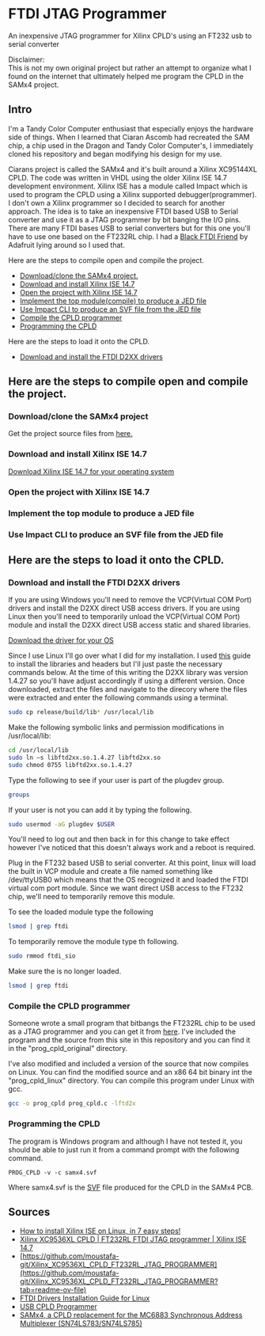 # FTDI JTAG Programmer
An inexpensive JTAG programmer for Xilinx CPLD's using an FT232 usb to serial converter

Disclaimer:<br>
This is not my own original project but rather an attempt to organize what I found on the internet that ultimately helped me program the CPLD in the SAMx4 project.


## Intro
I'm a Tandy Color Computer enthusiast that especially enjoys the hardware side of things. 
When I learned that Ciaran Ascomb had recreated the SAM chip, a chip used in the Dragon and Tandy Color Computer's,
I immediately cloned his repository and began modifying his design for my use.

Ciarans project is called the SAMx4 and it's built around a Xilinx XC95144XL CPLD. The code was written in VHDL using the older Xilinx ISE 14.7 development environment.
Xilinx ISE has a module called Impact which is used to  program the CPLD using a Xilinx supported debugger(programmer). I don't own a Xilinx programmer so I decided to search for another approach.
The idea is to take an inexpensive FTDI based USB to Serial converter and use it as a JTAG programmer by bit banging the I/O pins.
There are many FTDI bases USB to serial converters but for this one you'll have to use one based on the FT232RL chip. I had a [Black FTDI Friend](https://learn.adafruit.com/ftdi-friend/overview) by Adafruit lying around so I used that.


Here are the steps to compile open and compile the project.

- [Download/clone the SAMx4 project.](#Downloadclone-the-SAMx4-project)
- [Download and install Xilinx ISE 14.7](#Download-and-install-Xilinx-ISE-147)
- [Open the project with Xilinx ISE 14.7](#Open-the-project-with-Xilinx-ISE-147)
- [Implement the top module(compile) to produce a JED file](#Implement-the-top-module-to-produce-a-JED-file)
- [Use Impact CLI to produce an SVF file from the JED file](#Use-Impact-CLI-to-produce-an-SVF-file-from-the-JED-file)
- [Compile the CPLD programmer](#Compile-the-CPLD-programmer)
- [Programming the CPLD](#Programming-the-CPLD)


Here are the steps to load it onto the CPLD.
- [Download and install the FTDI D2XX drivers](#Download-and-install-the-FTDI-D2XX-drivers)


## Here are the steps to compile open and compile the project.

  ### Download/clone the SAMx4 project
  Get the project source files from [here.](https://www.6809.org.uk/dragon/samx4/)
  ### Download and install Xilinx ISE 14.7
  [Download Xilinx ISE 14.7 for your operating system](https://www.xilinx.com/downloadNav/vivado-design-tools/archive-ise.html)
  ### Open the project with Xilinx ISE 14.7
  ### Implement the top module to produce a JED file
  ### Use Impact CLI to produce an SVF file from the JED file
  
  ## Here are the steps to load it onto the CPLD.
  ### Download and install the FTDI D2XX drivers
  
  If you are using Windows you'll need to remove the VCP(Virtual COM Port) drivers and install the D2XX direct USB access drivers.
  If you are using Linux then you'll need to temporarily unload the VCP(Virtual COM Port) module and install the D2XX direct USB access static and shared libraries.
  
  [Download the driver for your OS](https://ftdichip.com/drivers/d2xx-drivers/)

  Since I use Linux I'll go over what I did for my installation.
  I used [this](https://ftdichip.com/Support/Documents/AppNotes/AN_220_FTDI_Drivers_Installation_Guide_for_Linux.pdf) guide to install the libraries and headers but I'll just paste the necessary commands below.
At the time of this writing the D2XX library was version 1.4.27 so you'll have adjust accordingly if using a different version.
Once downloaded, extract the files and navigate to the direcory where the files were extracted and enter the following commands using a terminal.
```bash
sudo cp release/build/lib* /usr/local/lib
```
Make the following symbolic links and permission modifications in /usr/local/lib:
```bash
cd /usr/local/lib
sudo ln –s libftd2xx.so.1.4.27 libftd2xx.so
sudo chmod 0755 libftd2xx.so.1.4.27   
```
Type the following to see if your user is part of the plugdev group.
```bash
groups
```
If your user is not you can add it by typing the following.
```bash
sudo usermod -aG plugdev $USER
```
You'll need to log out and then back in for this change to take effect however I've noticed that this doesn't always work and a reboot is required.


Plug in the FT232 based USB to serial converter. At this point, linux will load the built in VCP module and create a file named
something like /dev/ttyUSB0 which means that the OS recognized it and loaded the FTDI virtual com port module. Since we want direct USB access to the FT232 chip, we'll need to temporarily remove this module.

To see the loaded module type the following
```bash
lsmod | grep ftdi
```

To temporarily remove the module type th following.
```bash
sudo rmmod ftdi_sio
```

Make sure the is no longer loaded.
```bash
lsmod | grep ftdi
```

### Compile the CPLD programmer
Someone wrote a small program that bitbangs the FT232RL chip to be used as a JTAG programmer and you can get it from [here](https://tulip-house.ddo.jp/digital/PROG_CPLD/index.html). I've included the program and the source from this site in this repository and you can find it in the "prog_cpld_original" directory.

I've also modified and included a version of the source that now compiles on Linux. You can find the modified source and an x86 64 bit binary int the "prog_cpld_linux" directory.
You can compile this program under Linux with gcc.
```bash
gcc -o prog_cpld prog_cpld.c -lftd2x
```

### Programming the CPLD
The program is Windows program and although I have not tested it, you should be able to just run it from a command prompt with the following command.
```dos
PROG_CPLD -v -c samx4.svf
```
Where samx4.svf is the [SVF](https://en.wikipedia.org/wiki/Serial_Vector_Format) file produced for the CPLD in the SAMx4 PCB.

## Sources
- [How to install Xilinx ISE on Linux, in 7 easy steps!](https://youtu.be/yzEIQLQZYpk?si=v6nmZXc6_NBRsofR)
- [Xilinx XC9536XL CPLD | FT232RL FTDI JTAG programmer | Xilinx ISE 14.7](https://youtu.be/UACzPj62klc?si=p1kzB3-zuSgdYw8j)
- [https://github.com/moustafa-git/Xilinx_XC9536XL_CPLD_FT232RL_JTAG_PROGRAMMER](https://github.com/moustafa-git/Xilinx_XC9536XL_CPLD_FT232RL_JTAG_PROGRAMMER?tab=readme-ov-file)
- [FTDI Drivers Installation Guide for Linux](https://ftdichip.com/Support/Documents/AppNotes/AN_220_FTDI_Drivers_Installation_Guide_for_Linux.pdf)
- [USB CPLD Programmer](https://tulip-house.ddo.jp/digital/PROG_CPLD/index.html)
- [SAMx4, a CPLD replacement for the MC6883 Synchronous Address Multiplexer (SN74LS783/SN74LS785)](https://www.6809.org.uk/dragon/samx4/)


